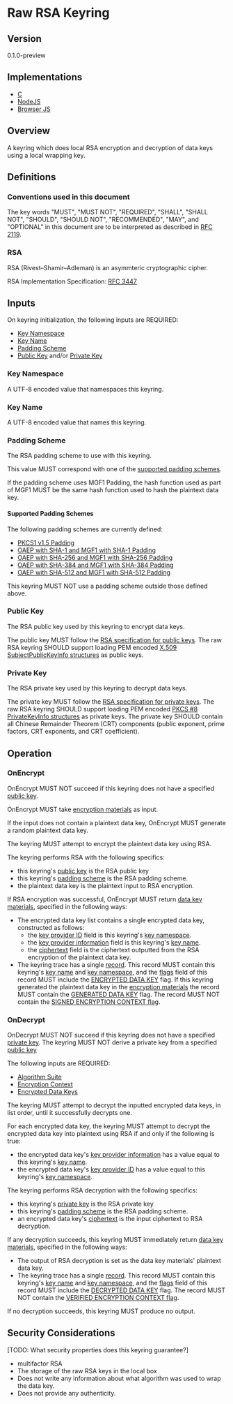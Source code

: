 [//]: # (Copyright 2019 Amazon.com, Inc. or its affiliates. All Rights Reserved.)
[//]: # (SPDX-License-Identifier: CC-BY-SA-4.0)

# Raw RSA Keyring

## Version

0.1.0-preview

## Implementations

- [C](https://github.com/aws/aws-encryption-sdk-c/blob/master/include/aws/cryptosdk/raw_rsa_keyring.h)
- [NodeJS](https://github.com/awslabs/aws-encryption-sdk-javascript/blob/master/modules/raw-rsa-keyring-node/src/raw_rsa_keyring_node.ts)
- [Browser JS](https://github.com/awslabs/aws-encryption-sdk-javascript/blob/master/modules/raw-rsa-keyring-browser/src/raw_rsa_keyring_browser.ts)

## Overview

A keyring which does local RSA encryption and decryption of data keys using a local wrapping key.

## Definitions

### Conventions used in this document

The key words "MUST", "MUST NOT", "REQUIRED", "SHALL", "SHALL NOT", "SHOULD", "SHOULD NOT", "RECOMMENDED", "MAY", and "OPTIONAL"
in this document are to be interpreted as described in [RFC 2119](https://tools.ietf.org/html/rfc2119).

### RSA

RSA (Rivest–Shamir–Adleman) is an asymmteric cryptographic cipher.

RSA Implementation Specification: [RFC 3447](https://tools.ietf.org/html/rfc8017)

## Inputs

On keyring initialization, the following inputs are REQUIRED:

- [Key Namespace](#key-namespace)
- [Key Name](#key-name)
- [Padding Scheme](#padding-scheme)
- [Public Key](#public-key) and/or [Private Key](#private-key)

### Key Namespace

A UTF-8 encoded value that namespaces this keyring.

### Key Name

A UTF-8 encoded value that names this keyring.

### Padding Scheme

The RSA padding scheme to use with this keyring.

This value MUST correspond with one of the [supported padding schemes](#supported-padding-schemes).

If the padding scheme uses MGF1 Padding, the hash function used as part of MGF1 MUST be the same hash function
used to hash the plaintext data key.

#### Supported Padding Schemes

The following padding schemes are currently defined:

- [PKCS1 v1.5 Padding](https://tools.ietf.org/html/rfc8017#section-7.2)
- [OAEP with SHA-1 and MGF1 with SHA-1 Padding](https://tools.ietf.org/html/rfc8017#section-7.1)
- [OAEP with SHA-256 and MGF1 with SHA-256 Padding](https://tools.ietf.org/html/rfc8017#section-7.1)
- [OAEP with SHA-384 and MGF1 with SHA-384 Padding](https://tools.ietf.org/html/rfc8017#section-7.1)
- [OAEP with SHA-512 and MGF1 with SHA-512 Padding](https://tools.ietf.org/html/rfc8017#section-7.1)

This keyring MUST NOT use a padding scheme outside those defined above.

### Public Key

The RSA public key used by this keyring to encrypt data keys.

The public key MUST follow the [RSA specification for public keys](#rsa).
The raw RSA keyring SHOULD support loading PEM encoded [X.509 SubjectPublicKeyInfo structures](#https://tools.ietf.org/html/rfc5280#section-4.1)
as public keys.

### Private Key

The RSA private key used by this keyring to decrypt data keys.

The private key MUST follow the [RSA specification for private keys](#rsa).
The raw RSA keyring SHOULD support loading PEM encoded [PKCS #8 PrivateKeyInfo structures](#https://tools.ietf.org/html/rfc5958#section-2)
as private keys.
The private key SHOULD contain all Chinese Remainder Theorem (CRT) components (public exponent, prime factors, CRT exponents, and CRT coefficient).

## Operation

### OnEncrypt

OnEncrypt MUST NOT succeed if this keyring does not have a specified [public key](#public-key).

OnEncrypt MUST take [encryption materials](#structures.md#encryption-materials) as input.

If the input does not contain a plaintext data key, OnEncrypt MUST generate a random plaintext data key.

The keyring MUST attempt to encrypt the plaintext data key using RSA.

The keyring performs RSA with the following specifics:

- this keyring's [public key](#public-key) is the RSA public key
- this keyring's [padding scheme](padding-scheme) is the RSA padding scheme.
- the plaintext data key is the plaintext input to RSA encryption.

If RSA encryption was successful, OnEncrypt MUST return
[data key materials](#structures.md#encryption-materials), specified in the following ways:

- The encrypted data key list contains a single encrypted data key, constructed as follows:
  - the [key provider ID](#structures.md#key-provider-id) field is this keyring's [key namespace](#key-id).
  - the [key provider information](#structures.md#key-provider-information) field is this keyring's [key name](#key-name).
  - the [ciphertext](#structures.md#data-key-encryption) field is the ciphertext outputted from
    the RSA encryption of the plaintext data key.
- The keyring trace has a single [record](#structures.md#record).
  This record MUST contain this keyring's [key name](#key-name) and [key namespace](#key-namespace),
  and the [flags](#structures.md$flags) field of this record MUST include the
  [ENCRYPTED DATA KEY](#structures.md#supported-flags) flag.
  If this keyring generated the plaintext data key in the [encryption materials](#structures.md#encryption-materials)
  the record MUST contain the [GENERATED DATA KEY](#structures.md#supported-flags) flag.
  The record MUST NOT contain the [SIGNED ENCRYPTION CONTEXT flag](#structures.md#flags).

### OnDecrypt

OnDecrypt MUST NOT succeed if this keyring does not have a specified [private key](#private-key).
The keyring MUST NOT derive a private key from a specified [public key](#public-key)

The following inputs are REQUIRED:

- [Algorithm Suite](#algorithm-suites.md)
- [Encryption Context](#structures.md#encryption-context)
- [Encrypted Data Keys](#structures.md#encrypted-data-keys)

The keyring MUST attempt to decrypt the inputted encrypted data keys, in list order, until it successfully decrypts one.

For each encrypted data key, the keyring MUST attempt to decrypt the encrypted data key into plaintext
using RSA if and only if the following is true:

- the encrypted data key's [key provider information](#structures.md#key-provider-information)
  has a value equal to this keyring's [key name](#key-name).
- the encrypted data key's [key provider ID](#structures.md#key-provider-id) has a value equal to
  this keyring's [key namespace](#key-namespace).

The keyring performs RSA decryption with the following specifics:

- this keyring's [private key](#private-key) is the RSA private key
- this keyring's [padding scheme](padding-scheme) is the RSA padding scheme.
- an encrypted data key's [ciphertext](#structures.md#ciphertext) is the input ciphertext to RSA decryption.

If any decryption succeeds, this keyring MUST immediately return
[data key materials](#structures.md#data-key-materials), specified in the following ways:

- The output of RSA decryption is set as the data key materials' plaintext data key.
- The keyring trace has a single [record](#structures.md#record).
  This record MUST contain this keyring's [key name](#key-name) and [key namespace](#key-namespace),
  and the [flags](#structures.md$flags) field of this record MUST include the
  [DECRYPTED DATA KEY](#structures.md#supported-flags) flag.
  The record MUST NOT contain the [VERIFIED ENCRYPTION CONTEXT flag](#structures.md#flags).

If no decryption succeeds, this keyring MUST produce no output.

## Security Considerations

[TODO: What security properties does this keyring guarantee?]

- multifactor RSA
- The storage of the raw RSA keys in the local box
- Does not write any information about what algorithm was used to wrap the data key.
- Does not provide any authenticity.
